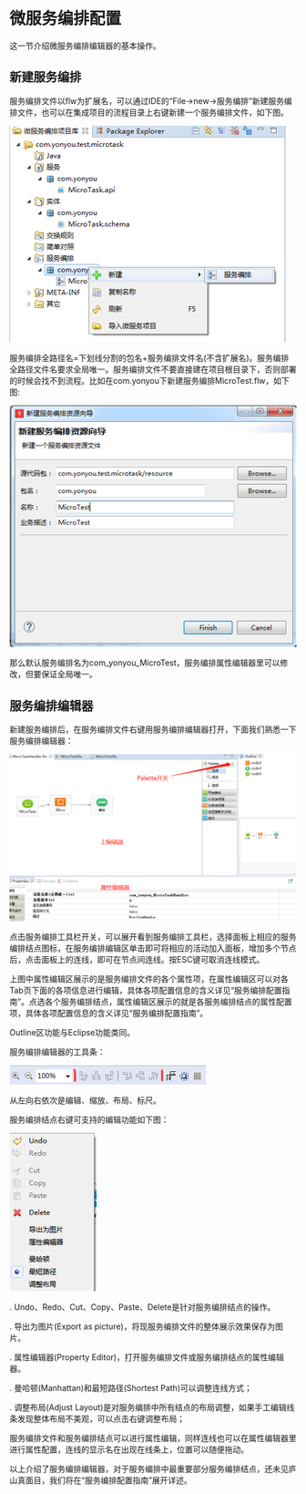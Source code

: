 # 微服务编排配置

这一节介绍微服务编排编辑器的基本操作。

## 新建服务编排

服务编排文件以flw为扩展名，可以通过IDE的“File->new->服务编排”新建服务编排文件，也可以在集成项目的流程目录上右键新建一个服务编排文件，如下图。

![](/assets/7-/image59.png)

服务编排全路径名=下划线分割的包名+服务编排文件名(不含扩展名)。服务编排全路径文件名要求全局唯一。服务编排文件不要直接建在项目根目录下，否则部署的时候会找不到流程。比如在com.yonyou下新建服务编排MicroTest.flw，如下图:

![](/assets/7-/image60.png)

那么默认服务编排名为com_yonyou_MicroTest，服务编排属性编辑器里可以修改，但要保证全局唯一。

## 服务编排编辑器

新建服务编排后，在服务编排文件右键用服务编排编辑器打开，下面我们熟悉一下服务编排编辑器：

![](/assets/7-/image61.png)


点击服务编排工具栏开关，可以展开看到服务编排工具栏，选择面板上相应的服务编排结点图标，在服务编排编辑区单击即可将相应的活动加入面板，增加多个节点后，点击面板上的连线，即可在节点间连线。按ESC键可取消连线模式。

上图中属性编辑区展示的是服务编排文件的各个属性项，在属性编辑区可以对各Tab页下面的各项信息进行编辑，具体各项配置信息的含义详见“服务编排配置指南”。点选各个服务编排结点，属性编辑区展示的就是各服务编排结点的属性配置项，具体各项配置信息的含义详见“服务编排配置指南”。

Outline区功能与Eclipse功能类同。

服务编排编辑器的工具条：

![](/assets/7-/image62.png)

从左向右依次是编辑、缩放、布局、标尺。

服务编排结点右键可支持的编辑功能如下图：

![](/assets/7-/image63.png)


. Undo、Redo、Cut、Copy、Paste、Delete是针对服务编排结点的操作。

. 导出为图片(Export as picture)，将现服务编排文件的整体展示效果保存为图片。

. 属性编辑器(Property Editor)，打开服务编排文件或服务编排结点的属性编辑器。

. 曼哈顿(Manhattan)和最短路径(Shortest Path)可以调整连线方式；

. 调整布局(Adjust Layout)是对服务编排中所有结点的布局调整，如果手工编辑线条发现整体布局不美观，可以点击右键调整布局；

服务编排文件和服务编排结点可以进行属性编辑，同样连线也可以在属性编辑器里进行属性配置，连线的显示名在出现在线条上，位置可以随便拖动。

以上介绍了服务编排编辑器，对于服务编排中最重要部分服务编排结点，还未见庐山真面目，我们将在“服务编排配置指南”展开详述。

 
